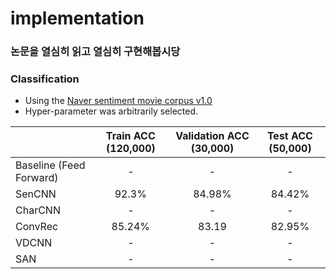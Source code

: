 # implementation
### 논문을 열심히 읽고 열심히 구현해봅시당

### Classification
+ Using the [Naver sentiment movie corpus v1.0](https://github.com/e9t/nsmc)
+ Hyper-parameter was arbitrarily selected.

|                  | Train ACC (120,000) | Validation ACC (30,000) | Test ACC (50,000) |
| :--------------- | :-------: | :------------: | :------: |
| Baseline (Feed Forward)         |  -  |     -     |  -  |
| SenCNN           |  92.3%  |     84.98%     |  84.42%  |
| CharCNN          | - | - | - |
| ConvRec          |  85.24% |  83.19  |  82.95%  |
| VDCNN            | - | - | - |
| SAN | - | - | - |